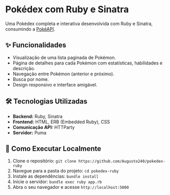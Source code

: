 # Pokédex com Ruby e Sinatra

Uma Pokédex completa e interativa desenvolvida com Ruby e Sinatra, consumindo a [PokéAPI](https://pokeapi.co/).

## ✨ Funcionalidades

- Visualização de uma lista paginada de Pokémon.
- Página de detalhes para cada Pokémon com estatísticas, habilidades e descrição.
- Navegação entre Pokémon (anterior e próximo).
- Busca por nome.
- Design responsivo e interface amigável.

## 🛠️ Tecnologias Utilizadas

- **Backend:** Ruby, Sinatra
- **Frontend:** HTML, ERB (Embedded Ruby), CSS
- **Comunicação API:** HTTParty
- **Servidor:** Puma

## 🚀 Como Executar Localmente

1.  Clone o repositório: `git clone https://github.com/Augusto240/pokedex-ruby`
2.  Navegue para a pasta do projeto: `cd pokedex-ruby`
3.  Instale as dependências: `bundle install`
4.  Inicie o servidor: `bundle exec ruby app.rb`
5.  Abra o seu navegador e acesse `http://localhost:5000`
